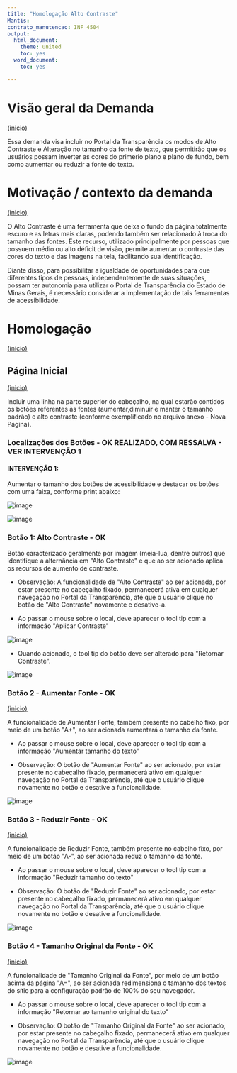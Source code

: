 ```yaml
---
title: "Homologação Alto Contraste"
Mantis:
contrato_manutencao: INF 4504
output:
  html_document:
    theme: united
    toc: yes
  word_document:
    toc: yes

---
```


# Visão geral da Demanda
<a href="#top">(inicio)</a>

Essa demanda visa incluir no Portal da Transparência os modos de  Alto Contraste e Alteração no tamanho da fonte de texto, que permitirão que os usuários possam inverter as cores do primerio plano e plano de fundo, bem como aumentar ou reduzir a fonte do texto.


# Motivação / contexto da demanda
<a href="#top">(inicio)</a>

O Alto Contraste é uma ferramenta que deixa o fundo da página totalmente escuro e as letras mais claras, podendo também ser relacionado à troca do tamanho das fontes. Este recurso, utilizado principalmente por pessoas que possuem médio ou alto déficit de visão, permite aumentar o contraste das cores do texto e das imagens na tela, facilitando sua identificação.

Diante disso, para possibilitar a igualdade de oportunidades para que diferentes tipos de pessoas, independentemente de suas situações, possam ter autonomia para utilizar o Portal de Transparência do Estado de Minas Gerais, é necessário considerar a implementação de tais ferramentas de acessibilidade.


# Homologação
<a href="#top">(inicio)</a>

## Página Inicial
<a href="#top">(inicio)</a>

Incluir uma linha na parte superior do cabeçalho, na qual estarão contidos os botões referentes às fontes (aumentar,diminuir e manter o tamanho padrão) e alto contraste (conforme exemplificado no arquivo anexo - Nova Página).

### Localizações dos Botões - OK REALIZADO, COM RESSALVA - VER INTERVENÇÃO 1

#### INTERVENÇÃO 1:

Aumentar o tamanho dos botões de acessibilidade e destacar os botões com uma faixa, conforme print abaixo:


![image](https://user-images.githubusercontent.com/52920939/229855025-377dcbe8-b577-404d-9692-5278cb0f444b.png)


![image](https://user-images.githubusercontent.com/52920939/229833386-efbfae3b-cc92-4664-8c2e-1861da8ad451.png)

### Botão 1: Alto Contraste - OK

Botão caracterizado geralmente por imagem (meia-lua, dentre outros) que identifique a alternância em "Alto Contraste" e que ao ser acionado aplica os recursos de aumento de contraste.

- Observação: A funcionalidade de "Alto Contraste" ao ser acionada, por estar presente no cabeçalho fixado, permanecerá ativa em qualquer navegação no Portal da Transparência, até que o usuário clique no botão de "Alto Contraste" novamente e desative-a.

- Ao passar o mouse sobre o local, deve aparecer o tool tip com a informação "Aplicar Contraste"

![image](https://user-images.githubusercontent.com/52920939/229834719-de3c0483-7cdf-4376-aef4-60a80be78d71.png)


- Quando acionado, o tool tip do botão deve ser alterado para "Retornar Contraste".

![image](https://user-images.githubusercontent.com/52920939/229833933-08a7a794-6db3-427d-839f-d8035ef40298.png)

### Botão 2 - Aumentar Fonte - OK
<a href="#top">(inicio)</a>

A funcionalidade de Aumentar Fonte, também presente no cabelho fixo, por meio de um botão "A+", ao ser acionada aumentará o tamanho da fonte.

- Ao passar o mouse sobre o local, deve aparecer o tool tip com a informação "Aumentar tamanho do texto"

- Observação: O botão de "Aumentar Fonte" ao ser acionado, por estar presente no cabeçalho fixado, permanecerá ativo em qualquer navegação no Portal da Transparência, até que o usuário clique novamente no botão e desative a funcionalidade.

![image](https://user-images.githubusercontent.com/52920939/229835180-d1af3148-aa42-46e9-ac6b-d8ad36ad1ee1.png)


### Botão 3 - Reduzir Fonte - OK
<a href="#top">(inicio)</a>

A funcionalidade de Reduzir Fonte, também presente no cabelho fixo, por meio de um botão "A-", ao ser acionada reduz o tamanho da fonte.

- Ao passar o mouse sobre o local, deve aparecer o tool tip com a informação "Reduzir tamanho do texto"

- Observação: O botão de "Reduzir Fonte" ao ser acionado, por estar presente no cabeçalho fixado, permanecerá ativo em qualquer navegação no Portal da Transparência, até que o usuário clique novamente no botão e desative a funcionalidade.

![image](https://user-images.githubusercontent.com/52920939/229835391-261b0149-ddb9-4a6f-846e-6ea2dc8c39fa.png)


### Botão 4 - Tamanho Original da Fonte - OK
<a href="#top">(inicio)</a>

A funcionalidade de "Tamanho Original da Fonte", por meio de um botão acima da página "A=", ao ser acionada redimensiona o tamanho dos textos do sítio para a configuração padrão de 100% do seu navegador.

- Ao passar o mouse sobre o local, deve aparecer o tool tip com a informação "Retornar ao tamanho original do texto"

- Observação: O botão de "Tamanho Original da Fonte" ao ser acionado, por estar presente no cabeçalho fixado, permanecerá ativo em qualquer navegação no Portal da Transparência, até que o usuário clique novamente no botão e desative a funcionalidade.

![image](https://user-images.githubusercontent.com/52920939/229835546-c99ee605-04b8-4964-a946-beeaa353041e.png)
